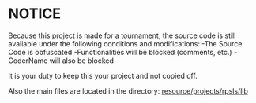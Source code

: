 # NOTICE

Because this project is made for a tournament, the source code is 
still avaliable under the following conditions and modifications:
-The Source Code is obfuscated
-Functionalities will be blocked (comments, etc.)
-CoderName will also be blocked

It is your duty to keep this your project and not copied off.

Also the main files are located in the directory: 
[resource/projects/rpsls/lib](resource/projects/rpsls/lib)